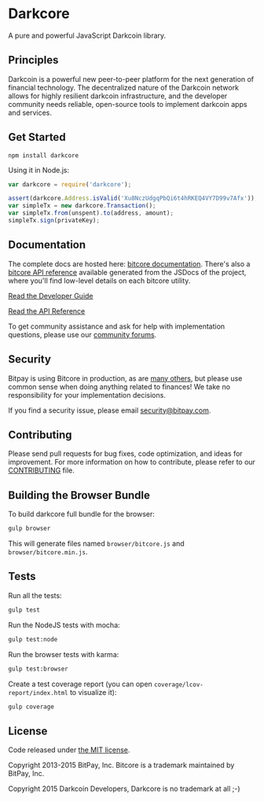 Darkcore
========

A pure and powerful JavaScript Darkcoin library.

## Principles

Darkcoin is a powerful new peer-to-peer platform for the next generation of financial technology. The decentralized nature of the Darkcoin network allows for highly resilient darkcoin infrastructure, and the developer community needs reliable, open-source tools to implement darkcoin apps and services.

## Get Started

```
npm install darkcore
```

Using it in Node.js:

```javascript
var darkcore = require('darkcore');

assert(darkcore.Address.isValid('Xu8NczUdgqPbQi6t4hRKEQ4VY7D99v7Afx'));
var simpleTx = new darkcore.Transaction();
var simpleTx.from(unspent).to(address, amount);
simpleTx.sign(privateKey);
```

## Documentation

The complete docs are hosted here: [bitcore documentation](http://bitcore.io/guide/). There's also a [bitcore API reference](http://bitcore.io/api/) available generated from the JSDocs of the project, where you'll find low-level details on each bitcore utility.

[Read the Developer Guide](http://bitcore.io/guide/)

[Read the API Reference](http://bitcore.io/api/)

To get community assistance and ask for help with implementation questions, please use our [community forums](http://bitpaylabs.com/c/bitcore).

## Security

Bitpay is using Bitcore in production, as are [many others](http://bitcore.io#projects), but please use common sense when doing anything related to finances! We take no responsibility for your implementation decisions.

If you find a security issue, please email security@bitpay.com.

## Contributing

Please send pull requests for bug fixes, code optimization, and ideas for improvement. For more information on how to contribute, please refer to our [CONTRIBUTING](https://github.com/bitpay/bitcore/blob/master/CONTRIBUTING.md) file.

## Building the Browser Bundle

To build darkcore full bundle for the browser:

```sh
gulp browser
```

This will generate files named `browser/bitcore.js` and `browser/bitcore.min.js`.

## Tests

Run all the tests:

```sh
gulp test
```

Run the NodeJS tests with mocha:

```sh
gulp test:node
```

Run the browser tests with karma:

```sh
gulp test:browser
```

Create a test coverage report (you can open `coverage/lcov-report/index.html` to visualize it):

```sh
gulp coverage
```

## License

Code released under [the MIT license](https://github.com/vertoe/darkcore/blob/master/LICENSE).

Copyright 2013-2015 BitPay, Inc. Bitcore is a trademark maintained by BitPay, Inc.

Copyright 2015 Darkcoin Developers, Darkcore is no trademark at all ;-)
